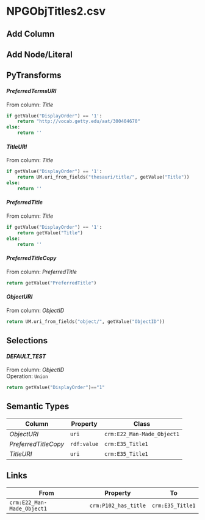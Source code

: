 # NPGObjTitles2.csv

## Add Column

## Add Node/Literal

## PyTransforms
#### _PreferredTermsURI_
From column: _Title_
``` python
if getValue("DisplayOrder") == '1':
    return "http://vocab.getty.edu/aat/300404670"
else:
    return ''
```

#### _TitleURI_
From column: _Title_
``` python
if getValue("DisplayOrder") == '1':
    return UM.uri_from_fields("thesauri/title/", getValue("Title"))
else:
    return ''
```

#### _PreferredTitle_
From column: _Title_
``` python
if getValue("DisplayOrder") == '1':
    return getValue("Title")
else:
    return ''
```

#### _PreferredTitleCopy_
From column: _PreferredTitle_
``` python
return getValue("PreferredTitle")
```

#### _ObjectURI_
From column: _ObjectID_
``` python
return UM.uri_from_fields("object/", getValue("ObjectID"))
```


## Selections
#### _DEFAULT_TEST_
From column: _ObjectID_
<br>Operation: `Union`
``` python
return getValue("DisplayOrder")=="1"
```


## Semantic Types
| Column | Property | Class |
|  ----- | -------- | ----- |
| _ObjectURI_ | `uri` | `crm:E22_Man-Made_Object1`|
| _PreferredTitleCopy_ | `rdf:value` | `crm:E35_Title1`|
| _TitleURI_ | `uri` | `crm:E35_Title1`|


## Links
| From | Property | To |
|  --- | -------- | ---|
| `crm:E22_Man-Made_Object1` | `crm:P102_has_title` | `crm:E35_Title1`|
